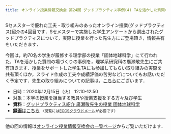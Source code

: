 ```yaml
---
title: オンライン授業情報交換会 第24回 グッドプラクティス事例(4) TAを活かした質問の場づくり
---
```


Sセメスターで優れた工夫・取り組みのあったオンライン授業(グッドプラクティス)紹介の4回目です．Sセメスターで実施した学生アンケートから選出されたグッドプラクティスについて，実際に授業を行った先生方にご登場頂き，情報共有をいただきます．

今回は，約70名の学生が履修する理学部の授業「固体地球科学」にて行われた，TAを活かした質問の場づくりの事例を，理学系研究科の廣瀬敬先生にご共有頂きます．授業をサポートした学生TAにも参加してもらい取り組みの実際を共有頂くほか，スライド作成の工夫や成績評価の苦労などについてもお話いただく予定です．先生の取り組みについての記事は，[こちら](/good-practice/interview/hirose)にございます．

- 日時：2020年12月15日（火） 12:10-12:50
- 対象：本学の授業を担当する教員や授業支援をする方々及び学生
- **資料**：[グッドプラクティス紹介 廣瀬敬先生の授業 固体地球科学](/good-practice/interview/hirose)
- [**録画**はこちら](https://sites.google.com/g.ecc.u-tokyo.ac.jp/utelecon-movies/events-luncheon-2020A/2020-12-15) <small>（閲覧には[ECCSクラウドメール](/eccs_cloud_email)が必要です）</small>

---

他の回の情報は[オンライン授業情報交換会の一覧ページ](/events/luncheon/)からご覧いただけます．

